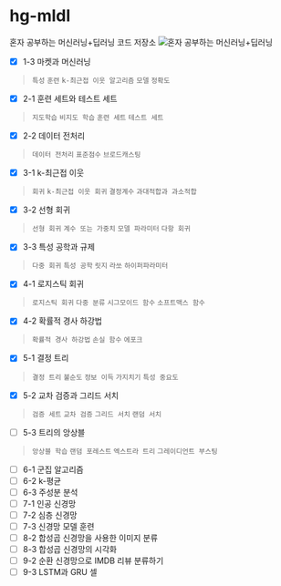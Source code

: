 # hg-mldl
혼자 공부하는 머신러닝+딥러닝 코드 저장소
![혼자 공부하는 머신러닝+딥러닝](https://github.com/rickiepark/hg-mldl/raw/master/cover.png)
- [x] 1-3 마켓과 머신러닝
> `특성` `훈련` `k-최근접 이웃 알고리즘` `모델` `정확도` 
- [x] 2-1 훈련 세트와 테스트 세트
> `지도학습` `비지도 학습` `훈련 세트` `테스트 세트`
- [x] 2-2 데이터 전처리
> `데이터 전처리` `표준점수` `브로드캐스팅`
- [x] 3-1 k-최근접 이웃
> `회귀` `k-최근접 이웃 회귀` `결정계수` `과대적합과 과소적합`
- [x] 3-2 선형 회귀
> `선형 회귀` `계수 또는 가중치` `모델 파라미터` `다항 회귀`
- [x] 3-3 특성 공학과 규제 
> `다중 회귀` `특성 공학` `릿지` `라쏘` `하이퍼파라미터`
- [x] 4-1 로지스틱 회귀
> `로지스틱 회귀` `다중 분류` `시그모이드 함수` `소프트맥스 함수`
- [x] 4-2 확률적 경사 하강법
> `확률적 경사 하강법` `손실 함수` `에포크`
- [x] 5-1 결정 트리
> `결정 트리` `불순도` `정보 이득` `가지치기` `특성 중요도`
- [x] 5-2 교차 검증과 그리드 서치
> `검증 세트` `교차 검증` `그리드 서치` `랜덤 서치`
- [ ] 5-3 트리의 앙상블
> `앙상블 학습` `랜덤 포레스트` `엑스트라 트리` `그레이디언트 부스팅`
- [ ] 6-1 군집 알고리즘
- [ ] 6-2 k-평균
- [ ] 6-3 주성분 분석
- [ ] 7-1 인공 신경망
- [ ] 7-2 심층 신경망
- [ ] 7-3 신경망 모델 훈련
- [ ] 8-2 합성곱 신경망을 사용한 이미지 분류
- [ ] 8-3 합성곱 신경망의 시각화
- [ ] 9-2 순환 신경망으로 IMDB 리뷰 분류하기
- [ ] 9-3 LSTM과 GRU 셀
